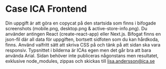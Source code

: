 # Case ICA Frontend

Din uppgift är att göra en copycat på den startsida som finns i bifogade screenshots (mobile.png, desktop.png & active-store-info.png). Du använder antingen React (create-react-app) eller Next.js. Bifogat finns en json-fil där all data för uppgiften, bortsett sidfoten som du kan hårdkoda, finns. Använd valfritt sätt att skriva CSS på och tänk på att sidan ska vara responsiv. Typsnittet i bilderna är ICAs egen men det går bra att bara använda Arial. Sidan behöver inte publiceras någonstans men resultatet, exklusive node_modules, zippas och skickas till lisa.andersson@ica.se
